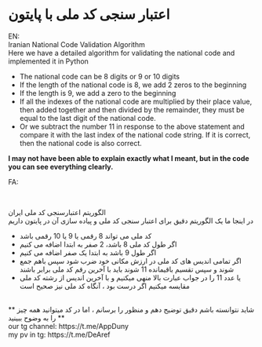 # اعتبار سنجی کد ملی با پایتون

EN: </br>
Iranian National Code Validation Algorithm
</br>
Here we have a detailed algorithm for validating the national code and implemented it in Python

- The national code can be 8 digits or 9 or 10 digits
- If the length of the national code is 8, we add 2 zeros to the beginning
- If the length is 9, we add a zero to the beginning
- If all the indexes of the national code are multiplied by their place value, then added together and then divided by the remainder, they must be equal to the last digit of the national code.
- Or we subtract the number 11 in response to the above statement and compare it with the last index of the national code string. If it is correct, then the national code is also correct.

**I may not have been able to explain exactly what I meant, but in the code you can see everything clearly.**

FA:

</br>

الگوریتم اعتبارسنجی کد ملی ایران
</br>
در اینجا ما یک الگوریتم دقیق برای اعتبار سنجی کد ملی و پیاده سازی آن در پایتون داریم

- کد ملی می تواند 8 رقمی یا 9 یا 10 رقمی باشد
- اگر طول کد ملی 8 باشد، 2 صفر به ابتدا اضافه می کنیم
- اگر طول 9 باشد به ابتدا یک صفر اضافه می کنیم
- اگر تمامی اندیس های کد ملی در ارزش مکانی خود ضرب شود سپس باهم جمع شوند و سپس تقسیم باقیمانده 11 شوند باید با آخرین رقم کد ملی برابر باشند
- یا عدد 11 را در جواب عبارت بالا منهی میکنیم و با آخرین اندیس از رشته کد ملی مقایسه میکنیم اگر درست بود ، آنگاه کد ملی نیز صحیح است
</br>
**
شاید نتوانسته باشم دقیق توضیح دهم و منظور را برسانم ، اما در کد میتوانید همه چیز را به وضوح ببینید
**
</br>
our tg channel: https://t.me/AppDuny </br>
my pv in tg: https://t.me/DeAref

